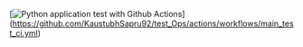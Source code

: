 [![Python application test with Github Actions](https://github.com/KaustubhSapru92/test_Ops/actions/workflows/main_test_ci.yml/badge.svg)]
(https://github.com/KaustubhSapru92/test_Ops/actions/workflows/main_test_ci.yml)
